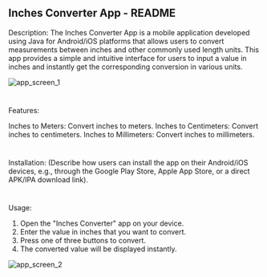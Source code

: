 ## Inches Converter App - README

Description:
The Inches Converter App is a mobile application developed using Java for Android/iOS platforms that allows users to convert measurements between inches and other commonly used length units. This app provides a simple and intuitive interface for users to input a value in inches and instantly get the corresponding conversion in various units.

![app_screen_1](https://github.com/Vaniko1/InchesConverterApp/assets/115501603/12922937-c766-4eb9-8d4f-12d5188fdbbc)

#

Features:

Inches to Meters: Convert inches to meters.
Inches to Centimeters: Convert inches to centimeters.
Inches to Millimeters: Convert inches to millimeters.

#

Installation:
(Describe how users can install the app on their Android/iOS devices, e.g., through the Google Play Store, Apple App Store, or a direct APK/IPA download link).

#

Usage:

1) Open the "Inches Converter" app on your device.
2) Enter the value in inches that you want to convert.
3) Press one of three buttons to convert.
4) The converted value will be displayed instantly.

![app_screen_2](https://github.com/Vaniko1/InchesConverterApp/assets/115501603/ff13c6a3-60e9-46a9-a582-7775f32cfd7e)
